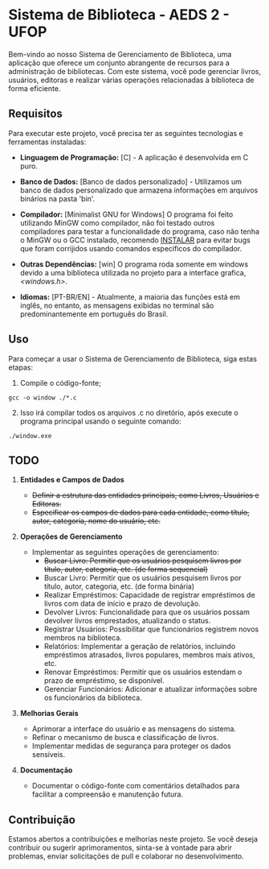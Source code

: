 # Sistema de Biblioteca - AEDS 2 - UFOP

Bem-vindo ao nosso Sistema de Gerenciamento de Biblioteca, uma aplicação que oferece um conjunto abrangente de recursos para a administração de bibliotecas. Com este sistema, você pode gerenciar livros, usuários, editoras e realizar várias operações relacionadas à biblioteca de forma eficiente.

## Requisitos

Para executar este projeto, você precisa ter as seguintes tecnologias e ferramentas instaladas:

- **Linguagem de Programação:** [C] - A aplicação é desenvolvida em C puro.

- **Banco de Dados:** [Banco de dados personalizado] - Utilizamos um banco de dados personalizado que armazena informações em arquivos binários na pasta 'bin'.

- **Compilador:** [Minimalist GNU for Windows] O programa foi feito utilizando MinGW como compilador, não foi testado outros compiladores para testar a funcionalidade do programa, caso não tenha o MinGW ou o GCC instalado, recomendo [INSTALAR](https://terminalroot.com.br/2022/12/como-instalar-gcc-gpp-mingw-no-windows.html) para evitar bugs que foram corrijidos usando comandos específicos do compilador. 

- **Outras Dependências:** [win] O programa roda somente em windows devido a uma biblioteca utilizada no projeto para a interface grafica, *<windows.h>*.

- **Idiomas:** [PT-BR/EN] - Atualmente, a maioria das funções está em inglês, no entanto, as mensagens exibidas no terminal são predominantemente em português do Brasil.

## Uso

Para começar a usar o Sistema de Gerenciamento de Biblioteca, siga estas etapas:

1. Compile o código-fonte;

```shell windows 
gcc -o window ./*.c

```
2. Isso irá compilar todos os arquivos .c no diretório, após execute o programa principal usando o seguinte comando:
````shell windows
./window.exe
````

## TODO

1. **Entidades e Campos de Dados**
    - ~~Definir a estrutura das entidades principais, como Livros, Usuários e Editoras.~~
    - ~~Especificar os campos de dados para cada entidade, como título, autor, categoria, nome do usuário, etc.~~

2. **Operações de Gerenciamento**
   - Implementar as seguintes operações de gerenciamento:
     - ~~Buscar Livro: Permitir que os usuários pesquisem livros por título, autor, categoria, etc. (de forma sequencial)~~
     - Buscar Livro: Permitir que os usuários pesquisem livros por título, autor, categoria, etc. (de forma binária)
     - Realizar Empréstimos: Capacidade de registrar empréstimos de livros com data de início e prazo de devolução.
     - Devolver Livros: Funcionalidade para que os usuários possam devolver livros emprestados, atualizando o status.
     - Registrar Usuários: Possibilitar que funcionários registrem novos membros na biblioteca.
     - Relatórios: Implementar a geração de relatórios, incluindo empréstimos atrasados, livros populares, membros mais ativos, etc.
     - Renovar Empréstimos: Permitir que os usuários estendam o prazo de empréstimo, se disponível.
     - Gerenciar Funcionários: Adicionar e atualizar informações sobre os funcionários da biblioteca.

3. **Melhorias Gerais**
   - Aprimorar a interface do usuário e as mensagens do sistema.
   - Refinar o mecanismo de busca e classificação de livros.
   - Implementar medidas de segurança para proteger os dados sensíveis.

4. **Documentação**
   - Documentar o código-fonte com comentários detalhados para facilitar a compreensão e manutenção futura.


## Contribuição

Estamos abertos a contribuições e melhorias neste projeto. Se você deseja contribuir ou sugerir aprimoramentos, sinta-se à vontade para abrir problemas, enviar solicitações de pull e colaborar no desenvolvimento.
